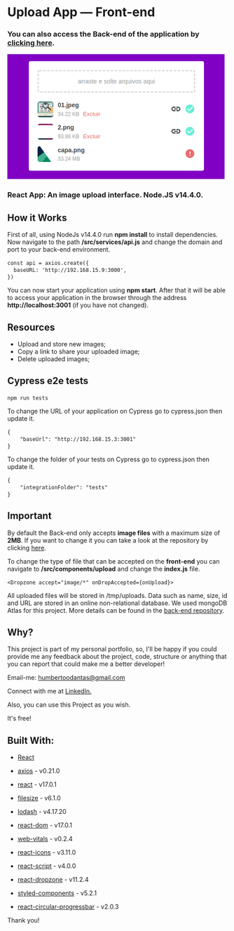 # Upload App — Front-end

### You can also access the Back-end of the application by [clicking here](https://github.com/hmberto/app-upload-back-end).

![ScreenShot](https://github.com/hmberto/app-upload-front-end/blob/master/img/img01.png)
### React App: An image upload interface. Node.JS v14.4.0.

## How it Works
First of all, using NodeJs v14.4.0 run **npm install** to install dependencies. Now navigate to the path **/src/services/api.js** and change the domain and port to your back-end environment.
~~~
const api = axios.create({
  baseURL: 'http://192.168.15.9:3000',
})
~~~

You can now start your application using **npm start**. After that it will be able to access your application in the browser through the address **http://localhost:3001** (if you have not changed).

## Resources
- Upload and store new images;
- Copy a link to share your uploaded image;
- Delete uploaded images;

## Cypress e2e tests
~~~
npm run tests
~~~
To change the URL of your application on Cypress go to cypress.json then update it.
~~~
{
	"baseUrl": "http://192.168.15.3:3001"
}
~~~

To change the folder of your tests on Cypress go to cypress.json then update it.
~~~
{
	"integrationFolder": "tests"
}
~~~

## Important
By default the Back-end only accepts **image files** with a maximum size of **2MB**. If you want to change it you can take a look at the repository by clicking [here](https://github.com/hmberto/app-upload-back-end).

To change the type of file that can be accepted on the **front-end** you can navigate to **/src/components/upload** and change the **index.js** file.

~~~
<Dropzone accept="image/*" onDropAccepted={onUpload}>
~~~

All uploaded files will be stored in /tmp/uploads. Data such as name, size, id and URL are stored in an online non-relational database. We used mongoDB Atlas for this project. More details can be found in the [back-end repository](https://github.com/hmberto/app-upload-back-end).

## Why?
This project is part of my personal portfolio, so, I'll be happy if you could provide me any feedback about the project, code, structure or anything that you can report that could make me a better developer!

Email-me: [humbertoodantas@gmail.com](humbertoodantas@gmail.com)

Connect with me at [LinkedIn.](https://www.linkedin.com/in/humbertoodantas/)

Also, you can use this Project as you wish.

It's free!

## Built With:
* [React](https://pt-br.reactjs.org/)

* [axios](https://www.npmjs.com/package/axios) - v0.21.0
* [react](https://www.npmjs.com/package/react) - v17.0.1
* [filesize](https://www.npmjs.com/package/filesize) - v6.1.0
* [lodash](https://www.npmjs.com/package/lodash) - v4.17.20
* [react-dom](https://www.npmjs.com/package/react-dom) - v17.0.1
* [web-vitals](https://www.npmjs.com/package/web-vitals) - v0.2.4
* [react-icons](https://www.npmjs.com/package/react-icons) - v3.11.0
* [react-script](https://www.npmjs.com/package/react-scripts) - v4.0.0
* [react-dropzone](https://www.npmjs.com/package/react-dropzone) - v11.2.4
* [styled-components](https://www.npmjs.com/package/styled-components) - v5.2.1
* [react-circular-progressbar](https://www.npmjs.com/package/react-circular-progressbar) - v2.0.3

Thank you!